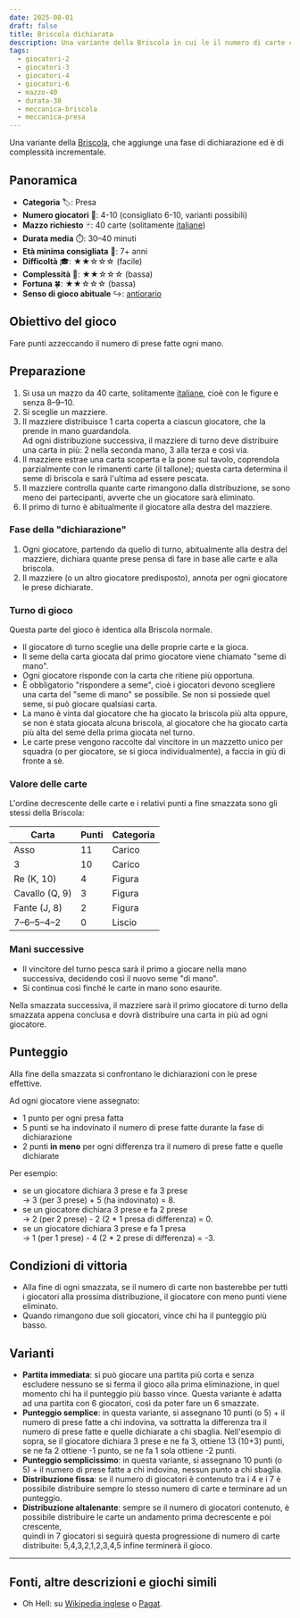 ```yaml
---
date: 2025-08-01
draft: false
title: Briscola dichiarata
description: Una variante della Briscola in cui le il numero di carte cresce progressivamente e ad ogni turno i giocatori devono prevedere quante prese faranno, guadagnando o perdendo punti in base all’accuratezza della dichiarazione.
tags:
  - giocatori-2
  - giocatori-3
  - giocatori-4
  - giocatori-6
  - mazzo-40
  - durata-30
  - meccanica-briscola
  - meccanica-presa
---
```


Una variante della [Briscola](/giochi/briscola), che aggiunge una fase di dichiarazione ed è di complessità incrementale.

## Panoramica

- **Categoria** 🏷️: Presa
- **Numero giocatori** 👥: 4-10 (consigliato 6-10, varianti possibili)  
- **Mazzo richiesto** 🃏: 40 carte (solitamente [italiane](/info/dizionario/#italiane))
- **Durata media** ⏱️: 30–40 minuti  
- **Età minima consigliata** 🎂: 7+ anni  
- **Difficoltà** 🎓: ★★☆☆☆ (facile)  
- **Complessità** 🧠: ★★☆☆☆ (bassa)  
- **Fortuna** 🍀: ★★☆☆☆ (bassa)  
- **Senso di gioco abituale** ↪️: [antiorario](/info/dizionario#antiorario)

## Obiettivo del gioco

Fare punti azzeccando il numero di prese fatte ogni mano.

## Preparazione
1. Si usa un mazzo da 40 carte, solitamente [italiane](/info/dizionario/#italiane), cioè con le figure e senza 8–9–10.
1. Si sceglie un mazziere.
1. Il mazziere distribuisce 1 carta coperta a ciascun giocatore, che la prende in mano guardandola.  
    Ad ogni distribuzione successiva, il mazziere di turno deve distribuire una carta in più: 2 nella seconda mano, 3 alla terza e così via.
1. Il mazziere estrae una carta scoperta e la pone sul tavolo, coprendola parzialmente con le rimanenti carte (il tallone); questa carta determina il seme di briscola e sarà l'ultima ad essere pescata.
1. Il mazziere controlla quante carte rimangono dalla distribuzione, se sono meno dei partecipanti, avverte che un giocatore sarà eliminato.
1. Il primo di turno è abitualmente il giocatore alla destra del mazziere.

### Fase della "dichiarazione"

1. Ogni giocatore, partendo da quello di turno, abitualmente alla destra del mazziere, dichiara quante prese pensa di fare in base alle carte e alla briscola.
1. Il mazziere (o un altro giocatore predisposto), annota per ogni giocatore le prese dichiarate.


### Turno di gioco

Questa parte del gioco è identica alla Briscola normale.

- Il giocatore di turno sceglie una delle proprie carte e la gioca.
- Il seme della carta giocata dal primo giocatore viene chiamato "seme di mano".
- Ogni giocatore risponde con la carta che ritiene più opportuna.  
- È obbligatorio "rispondere a seme", cioè i giocatori devono scegliere una carta del "seme di mano" se possibile. Se non si possiede quel seme, si può giocare qualsiasi carta.
- La mano è vinta dal giocatore che ha giocato la briscola più alta oppure, se non è stata giocata alcuna briscola, al giocatore che ha giocato carta più alta del seme della prima giocata nel turno.
- Le carte prese vengono raccolte dal vincitore in un mazzetto unico per squadra (o per giocatore, se si gioca individualmente), a faccia in giù di fronte a sè.

### Valore delle carte

L'ordine decrescente delle carte e i relativi punti a fine smazzata sono gli stessi della Briscola:


| Carta         | Punti | Categoria |
|---------------|-------|-----------|
| Asso          | 11    | Carico    |
| 3             | 10    | Carico    |
| Re (K, 10)    | 4     | Figura    |
| Cavallo (Q, 9)| 3     | Figura    |
| Fante (J, 8)  | 2     | Figura    |
| 7–6–5–4–2     | 0     | Liscio    |

### Mani successive
- Il vincitore del turno pesca sarà il primo a giocare nella mano successiva, decidendo così il nuovo seme "di mano".
- Si continua così finché le carte in mano sono esaurite.

Nella smazzata successiva, il mazziere sarà il primo giocatore di turno della smazzata appena conclusa e dovrà distribuire una carta in più ad ogni giocatore.

## Punteggio

Alla fine della smazzata si confrontano le dichiarazioni con le prese effettive.  

Ad ogni giocatore viene assegnato:

- 1 punto per ogni presa fatta
- 5 punti se ha indovinato il numero di prese fatte durante la fase di dichiarazione
- 2 punti **in meno** per ogni differenza tra il numero di prese fatte e quelle dichiarate

Per esempio:
- se un giocatore dichiara 3 prese e fa 3 prese  
    → 3 (per 3 prese) + 5 (ha indovinato) = 8.
- se un giocatore dichiara 3 prese e fa 2 prese  
    → 2 (per 2 prese) - 2 (2 * 1 presa di differenza) = 0.
- se un giocatore dichiara 3 prese e fa 1 presa  
    → 1 (per 1 prese) - 4 (2 * 2 prese di differenza) = -3.

## Condizioni di vittoria
- Alla fine di ogni smazzata, se il numero di carte non basterebbe per tutti i giocatori alla prossima distribuzione, il giocatore con meno punti viene eliminato.
- Quando rimangono due soli giocatori, vince chi ha il punteggio più basso.

## Varianti

- **Partita immediata**: si può giocare una partita più corta e senza escludere nessuno se si ferma il gioco alla prima eliminazione, in quel momento chi ha il punteggio più basso vince.
    Questa variante è adatta ad una partita con 6 giocatori, così da poter fare un 6 smazzate.
- **Punteggio semplice**: in questa variante, si assegnano 10 punti (o 5) + il numero di prese fatte a chi indovina, va sottratta la differenza tra il numero di prese fatte e quelle dichiarate a chi sbaglia.
    Nell'esempio di sopra, se il giocatore dichiara 3 prese e ne fa 3, ottiene 13 (10+3) punti, se ne fa 2 ottiene -1 punto, se ne fa 1 sola ottiene -2 punti.
- **Punteggio semplicissimo**: in questa variante, si assegnano 10 punti (o 5) + il numero di prese fatte a chi indovina, nessun punto a chi sbaglia.
- **Distribuzione fissa**: se il numero di giocatori è contenuto tra i 4 e i 7 è possibile distribuire sempre lo stesso numero di carte e terminare ad un punteggio.
- **Distribuzione altalenante**: sempre se il numero di giocatori contenuto, è possibile distribuire le carte un andamento prima decrescente e poi crescente,  
  quindi in 7 giocatori si seguirà questa progressione di numero di carte distribuite: 5,4,3,2,1,2,3,4,5 infine terminerà il gioco.

---

## Fonti, altre descrizioni e giochi simili

- Oh Hell: su  [Wikipedia inglese](https://en.wikipedia.org/wiki/Oh_hell) o [Pagat](https://www.pagat.com/exact/ohhell.html).